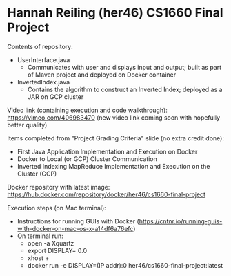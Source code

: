 # Hannah Reiling (her46) CS1660 Final Project

Contents of repository:
- UserInterface.java
	- Communicates with user and displays input and output; built as part of Maven project and deployed on Docker container
- InvertedIndex.java
	- Contains the algorithm to construct an Inverted Index; deployed as a JAR on GCP cluster

Video link (containing execution and code walkthrough): https://vimeo.com/406983470 (new video link coming soon with hopefully better quality)

Items completed from "Project Grading Criteria" slide (no extra credit done):
- First Java Application Implementation and Execution on Docker
- Docker to Local (or GCP) Cluster Communication
- Inverted Indexing MapReduce Implementation and Execution on the Cluster (GCP)

Docker repository with latest image: https://hub.docker.com/repository/docker/her46/cs1660-final-project

Execution steps (on Mac terminal):
- Instructions for running GUIs with Docker (https://cntnr.io/running-guis-with-docker-on-mac-os-x-a14df6a76efc)
- On terminal run: 
  - open -a Xquartz
  - export DISPLAY=:0.0
  - xhost +
  - docker run -e DISPLAY=(IP addr):0 her46/cs1660-final-project:latest
